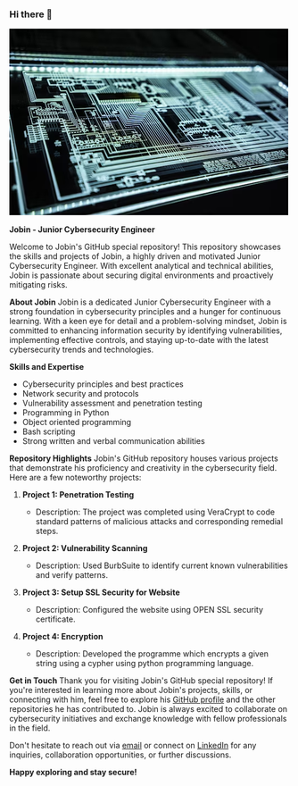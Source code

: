 ### Hi there 👋

![Jobin - Junior Cybersecurity Engineer](https://github.com/Jobinpscaria/Jobinpscaria/blob/main/jobinGithubReadme.png)

**Jobin - Junior Cybersecurity Engineer**

Welcome to Jobin's GitHub special repository! This repository showcases the skills and projects of Jobin, a highly driven and motivated Junior Cybersecurity Engineer. With excellent analytical and technical abilities, Jobin is passionate about securing digital environments and proactively mitigating risks.

**About Jobin**
Jobin is a dedicated Junior Cybersecurity Engineer with a strong foundation in cybersecurity principles and a hunger for continuous learning. With a keen eye for detail and a problem-solving mindset, Jobin is committed to enhancing information security by identifying vulnerabilities, implementing effective controls, and staying up-to-date with the latest cybersecurity trends and technologies.

**Skills and Expertise**
- Cybersecurity principles and best practices
- Network security and protocols
- Vulnerability assessment and penetration testing
- Programming in Python
- Object oriented programming
- Bash scripting
- Strong written and verbal communication abilities

****Repository Highlights****
Jobin's GitHub repository houses various projects that demonstrate his proficiency and creativity in the cybersecurity field. Here are a few noteworthy projects:
1. **Project 1: Penetration Testing**
   - Description: The project was completed using VeraCrypt to code standard patterns of malicious attacks and corresponding remedial steps.
   
2. **Project 2: Vulnerability Scanning**
   - Description: Used BurbSuite to identify current known vulnerabilities and verify patterns.

3. **Project 3: Setup SSL Security for Website**
   - Description: Configured the website using OPEN SSL security certificate.
     
4. **Project 4: Encryption**
   - Description: Developed the programme which encrypts a given string using a cypher using python programming language.
   
**Get in Touch**
Thank you for visiting Jobin's GitHub special repository! If you're interested in learning more about Jobin's projects, skills, or connecting with him, feel free to explore his [GitHub profile](https://github.com/Jobinpscaria) and the other repositories he has contributed to. Jobin is always excited to collaborate on cybersecurity initiatives and exchange knowledge with fellow professionals in the field.

Don't hesitate to reach out via [email](mailto:jobins12@gmail.com) or connect on [LinkedIn](https://www.linkedin.com/in/jobin) for any inquiries, collaboration opportunities, or further discussions.

**Happy exploring and stay secure!**
